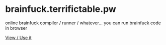 # brainfuck.terrifictable.pw
online brainfuck compiler / runner / whatever... you can run brainfuck code in browser

[View / Use it](https://brainfuck.terrifictable.pw)
